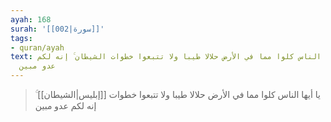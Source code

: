 ```yaml
---
ayah: 168
surah: '[[002|سورة]]'
tags:
- quran/ayah
text: يا أيها الناس كلوا مما في الأرض حلالا طيبا ولا تتبعوا خطوات الشيطان ۚ إنه لكم
  عدو مبين
---
```

> يا أيها الناس كلوا مما في الأرض حلالا طيبا ولا تتبعوا خطوات [[إبليس|الشيطان]] ۚ إنه لكم عدو مبين
